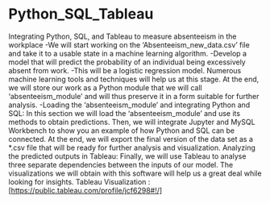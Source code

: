 # Python_SQL_Tableau
Integrating Python, SQL, and Tableau to measure absenteeism in the workplace
-We will start working on the ‘Absenteeism_new_data.csv’ file and take it to a usable state in a machine learning algorithm.
-Develop a model that will predict the probability of an individual being excessively absent from work.
-This will be a logistic regression model. Numerous machine learning tools and techniques will help us at this stage. At the end, we will store our work as a Python module that we will call ‘absenteeism_module’ and will thus preserve it in a form suitable for further analysis.
-Loading the ‘absenteeism_module’ and integrating Python and SQL:
In this section we will load the ‘absenteeism_module’ and use its methods to obtain predictions. Then, we will integrate Jupyter and MySQL Workbench to show you an example of how Python and SQL can be connected. At the end, we will export the final version of the data set as a *.csv file that will be ready for further analysis and visualization.
Analyzing the predicted outputs in Tableau:
Finally, we will use Tableau to analyse three separate dependencies between the inputs of our model. The visualizations we will obtain with this software will help us a great deal while looking for insights.
Tableau Visualization : [https://public.tableau.com/profile/jcf6298#!/]
